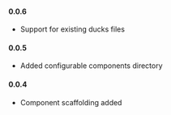 #### 0.0.6
- Support for existing ducks files

#### 0.0.5
- Added configurable components directory

#### 0.0.4
- Component scaffolding added